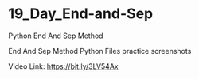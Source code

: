 # 19_Day_End-and-Sep
Python End And Sep Method

End And Sep Method Python Files
practice screenshots

Video Link: https://bit.ly/3LV54Ax



